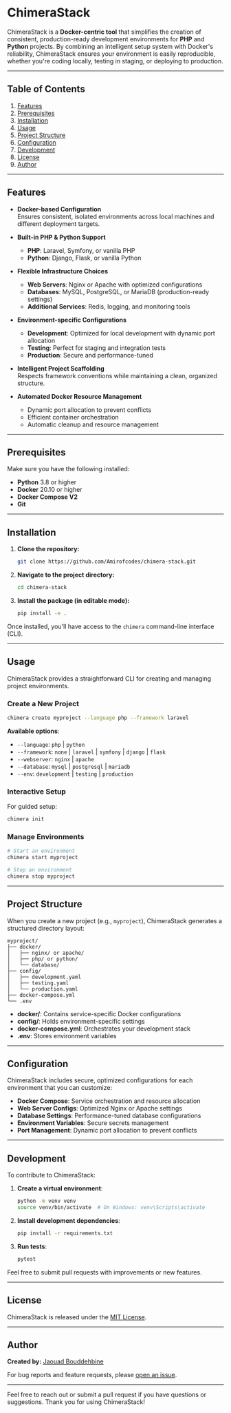 # ChimeraStack

ChimeraStack is a **Docker-centric tool** that simplifies the creation of consistent, production-ready development environments for **PHP** and **Python** projects. By combining an intelligent setup system with Docker's reliability, ChimeraStack ensures your environment is easily reproducible, whether you're coding locally, testing in staging, or deploying to production.

---

## Table of Contents

1. [Features](#features)
2. [Prerequisites](#prerequisites)
3. [Installation](#installation)
4. [Usage](#usage)
5. [Project Structure](#project-structure)
6. [Configuration](#configuration)
7. [Development](#development)
8. [License](#license)
9. [Author](#author)

---

## Features

- **Docker-based Configuration**  
  Ensures consistent, isolated environments across local machines and different deployment targets.

- **Built-in PHP & Python Support**

  - **PHP**: Laravel, Symfony, or vanilla PHP
  - **Python**: Django, Flask, or vanilla Python

- **Flexible Infrastructure Choices**

  - **Web Servers**: Nginx or Apache with optimized configurations
  - **Databases**: MySQL, PostgreSQL, or MariaDB (production-ready settings)
  - **Additional Services**: Redis, logging, and monitoring tools

- **Environment-specific Configurations**

  - **Development**: Optimized for local development with dynamic port allocation
  - **Testing**: Perfect for staging and integration tests
  - **Production**: Secure and performance-tuned

- **Intelligent Project Scaffolding**  
  Respects framework conventions while maintaining a clean, organized structure.

- **Automated Docker Resource Management**
  - Dynamic port allocation to prevent conflicts
  - Efficient container orchestration
  - Automatic cleanup and resource management

---

## Prerequisites

Make sure you have the following installed:

- **Python** 3.8 or higher
- **Docker** 20.10 or higher
- **Docker Compose V2**
- **Git**

---

## Installation

1. **Clone the repository:**
   ```bash
   git clone https://github.com/Amirofcodes/chimera-stack.git
   ```
2. **Navigate to the project directory:**
   ```bash
   cd chimera-stack
   ```
3. **Install the package (in editable mode):**
   ```bash
   pip install -e .
   ```

Once installed, you'll have access to the `chimera` command-line interface (CLI).

---

## Usage

ChimeraStack provides a straightforward CLI for creating and managing project environments.

### Create a New Project

```bash
chimera create myproject --language php --framework laravel
```

**Available options**:

- `--language`: `php` | `python`
- `--framework`: `none` | `laravel` | `symfony` | `django` | `flask`
- `--webserver`: `nginx` | `apache`
- `--database`: `mysql` | `postgresql` | `mariadb`
- `--env`: `development` | `testing` | `production`

### Interactive Setup

For guided setup:

```bash
chimera init
```

### Manage Environments

```bash
# Start an environment
chimera start myproject

# Stop an environment
chimera stop myproject
```

---

## Project Structure

When you create a new project (e.g., `myproject`), ChimeraStack generates a structured directory layout:

```
myproject/
├── docker/
│   ├── nginx/ or apache/
│   ├── php/ or python/
│   └── database/
├── config/
│   ├── development.yaml
│   ├── testing.yaml
│   └── production.yaml
├── docker-compose.yml
└── .env
```

- **docker/**: Contains service-specific Docker configurations
- **config/**: Holds environment-specific settings
- **docker-compose.yml**: Orchestrates your development stack
- **.env**: Stores environment variables

---

## Configuration

ChimeraStack includes secure, optimized configurations for each environment that you can customize:

- **Docker Compose**: Service orchestration and resource allocation
- **Web Server Configs**: Optimized Nginx or Apache settings
- **Database Settings**: Performance-tuned database configurations
- **Environment Variables**: Secure secrets management
- **Port Management**: Dynamic port allocation to prevent conflicts

---

## Development

To contribute to ChimeraStack:

1. **Create a virtual environment**:
   ```bash
   python -m venv venv
   source venv/bin/activate  # On Windows: venv\Scripts\activate
   ```
2. **Install development dependencies**:
   ```bash
   pip install -r requirements.txt
   ```
3. **Run tests**:
   ```bash
   pytest
   ```

Feel free to submit pull requests with improvements or new features.

---

## License

ChimeraStack is released under the [MIT License](LICENSE).

---

## Author

**Created by:** [Jaouad Bouddehbine](https://github.com/Amirofcodes)

For bug reports and feature requests, please [open an issue](https://github.com/Amirofcodes/chimera-stack/issues).

---

Feel free to reach out or submit a pull request if you have questions or suggestions. Thank you for using ChimeraStack!
